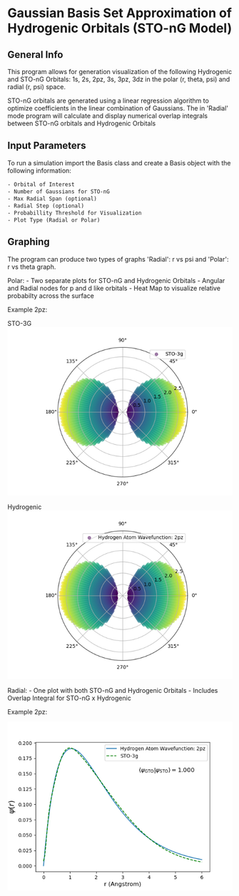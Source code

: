 # Gaussian Basis Set Approximation of Hydrogenic Orbitals (STO-nG Model)

## General Info 

This program allows for generation visualization of the following Hydrogenic and STO-nG Orbitals:
1s, 2s, 2pz, 3s, 3pz, 3dz in the polar (r, theta, psi) and radial (r, psi) space. 

STO-nG orbitals are generated using a linear regression algorithm to optimize coefficients in the linear combination of Gaussians.
The in 'Radial' mode program will calculate and display numerical overlap integrals between STO-nG orbitals and Hydrogenic Orbitals

## Input Parameters

To run a simulation import the Basis class and create a Basis object with the following information:

    - Orbital of Interest
    - Number of Gaussians for STO-nG
    - Max Radial Span (optional)
    - Radial Step (optional)
    - Probabillity Threshold for Visualization
    - Plot Type (Radial or Polar)

## Graphing
The program can produce two types of graphs 'Radial': r vs psi and 'Polar': r vs theta graph. 

Polar:
    - Two separate plots for STO-nG and Hydrogenic Orbitals
    - Angular and Radial nodes for p and d like orbitals
    - Heat Map to visualize relative probabilty across the surface

Example 2pz: 

STO-3G
![STO-3G Polar Plot](sto_3g.png)

Hydrogenic 
![Hydrogenic Polar Plot](hydr_.png)

Radial:
    - One plot with both STO-nG and Hydrogenic Orbitals
    - Includes Overlap Integral for STO-nG x Hydrogenic

Example 2pz:

![Radial 2pz WaveFunction](Figure_1.png)
